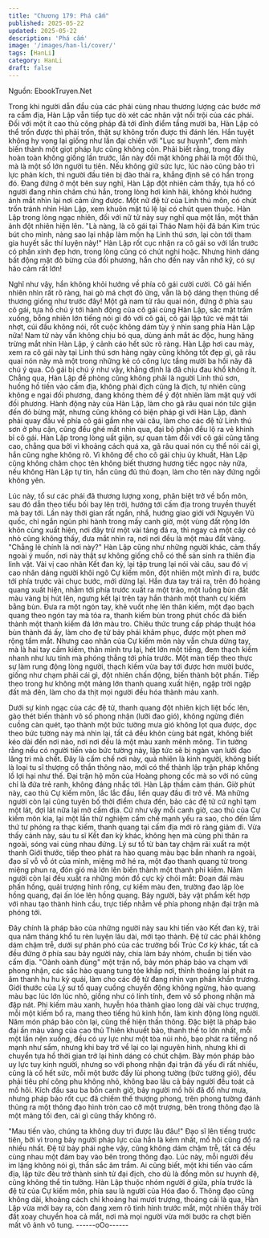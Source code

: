 ```yaml
---
title: "Chương 179: Phá cấm"
published: 2025-05-22
updated: 2025-05-22
description: 'Phá cấm'
image: '/images/han-li/cover/'
tags: [HanLi]
category: HanLi
draft: false
---
```


Nguồn: EbookTruyen.Net

Trong khi người dẫn đầu của các phái cùng nhau thương lượng
các bước mở ra cấm địa, Hàn Lập vẫn tiếp tục dò xét các nhân
vật nổi trội của các phái.
Đối với một ít cao thủ công pháp đã tới đỉnh điểm tầng mười ba,
Hàn Lập có thể trốn được thì phải trốn, thật sự không trốn được
thì đánh lén. Hắn tuyệt không hy vọng lại giống như lần đại chiến
với "Lục sư huynh", đem mình biến thành một giọt pháp lực cũng
không còn.
Phải biết rằng, trong đây hoàn toàn không giống lần trước, lần
này đối mặt không phải là một đối thủ, mà là một số lớn người tu
tiên. Nếu không giữ sức lực, lúc nào cũng bảo trì lực phản kích,
thì người đầu tiên bị đào thải ra, khẳng định sẽ có hắn trong đó.
Đang đứng ở một bên suy nghĩ, Hàn Lập đột nhiên cảm thấy, tựa
hồ có người đang nhìn chăm chú hắn, trong lòng hơi kinh hãi,
không khỏi hướng ánh mắt nhìn lại nơi cảm ứng được.
Một nữ đệ tử của Linh thú môn, có chút trốn tránh nhìn Hàn Lập,
xem khuôn mặt tú lệ lại có chút quen thuộc.
Hàn Lập trong lòng ngạc nhiên, đối với nữ tử này suy nghĩ qua
một lần, một thân ảnh đột nhiên hiện lên.
"Là nàng, là cô gái tại Tháo Nam hội đã bán Kim trúc bút cho
mình, nàng sao lại nhập làm môn hạ Linh thú sơn, lại còn tới tham
gia huyết sắc thí luyện này!" Hàn Lập rốt cục nhận ra cô gái so
với lần trước có phần xinh đẹp hơn, trong lòng cũng có chút nghi
hoặc.
Nhưng hình dáng bất động mặt đỏ bừng của đối phương, hắn cho
đến nay vẫn nhớ kỹ, có sự hảo cảm rất lớn!

Nghĩ như vậy, hắn không khỏi hướng về phía cô gái cười cười.
Cô gái hiển nhiên nhìn rất rõ ràng, hai gò má chợt đỏ ửng, vẫn là
bộ dáng thẹn thùng dể thương giống như trước đây!
Một gã nam tử râu quai nón, đứng ở phía sau cô gái, tựa hồ chú ý
tới hành động của cô gái cùng Hàn Lập, sắc mặt trầm xuống,
bỗng nhiên lớn tiếng nói gì đó với cô gái, cô gái lập tức vẻ mặt tái
nhợt, cúi đầu không nói, rốt cuộc không dám tùy ý nhìn sang phía
Hàn Lập nữa!
Nam tử này vẫn không chịu bỏ qua, dùng ánh mắt ác độc, hung
hăng trừng mắt nhìn Hàn Lập, ý cảnh cáo hết sức rõ ràng.
Hàn Lập hơi cau mày, xem ra cô gái này tại Linh thú sơn hàng
ngày cũng không tốt đẹp gì, gã râu quai nón này mà một trong
những kẻ có công lực tầng mười ba hồi nãy đã chú ý qua. Cô gái
bị chú ý như vậy, khẳng định là đã chịu đau khổ không ít.
Chẳng qua, Hàn Lập đề phòng cũng không phải là người Linh thú
sơn, huống hồ tiến vào cấm địa, không phải địch cũng là địch, tự
nhiên cũng không e ngại đối phương, đang không thèm để ý đột
nhiên làm mặt quỷ với đối phương.
Hành động này của Hàn Lập, làm cho gã râu quai nón tức giận
đến đỏ bừng mặt, nhưng cũng không có biện pháp gì với Hàn
Lập, đành phải quay đầu về phía cô gái gầm nhẹ vài câu, làm cho
các đệ tử Linh thú sơn ở phụ cận, cũng đều ghé mắt nhìn qua,
đại bộ phận đều lộ ra vẻ khinh bỉ cô gái.
Hàn Lập trong lòng uất giận, sự quan tâm đối với cô gái cũng
tăng cao, chẳng qua bởi vì khoảng cách quá xa, gã râu quai nón
cụ thể nói cái gì, hắn cũng nghe không rõ.
Vì không để cho cô gái chịu ủy khuất, Hàn Lập cũng không châm
chọc tên không biết thương hương tiếc ngọc này nữa, nếu không
Hàn Lập tự tin, hắn cũng đủ thủ đoạn, làm cho tên này đứng ngồi
không yên.

Lúc này, tổ sư các phái đã thương lượng xong, phân biệt trở về
bổn môn, sau đó dẫn theo tiểu bối bay lên trời, hướng tới cấm địa
trong truyền thuyết mà bay tới.
Lần này thời gian rất ngắn, nhắ, hướng giao giới với Nguyên Vũ
quốc, chỉ ngắn ngủn phi hành trong mấy canh giờ, một vùng đất
rộng lớn khôn cùng xuất hiện, nơi đây trừ một vài tảng đá ra, thì
ngay cả một cây cỏ nhỏ cũng không thấy, đưa mắt nhìn ra, nơi
nơi đều là một màu đất vàng.
"Chẳng lẻ chính là nơi này?"
Hàn Lập cũng như những người khác, cảm thấy ngoài ý muốn,
nơi này thật sự không giống chỗ có thể sản sinh ra thiên địa linh
vật.
Vài vị cao nhân Kết đan kỳ, lại tập trung lại nói vài câu, sau đó vị
cao nhân dáng người khôi ngô Cự kiếm môn, đột nhiên một mình
đi ra, bước tới phía trước vài chục bước, mới dừng lại.
Hắn đưa tay trái ra, trên đó hoàng quang xuất hiện, nhằm tới phía
trước xuất ra một trảo, một luồng bùn đất màu vàng bị hút lên,
ngưng kết lại trên tay hắn thành một thanh cự kiếm bằng bùn.
Đưa ra một ngón tay, khẽ vuốt nhẹ lên thân kiếm, một đạo bạch
quang theo ngón tay mà tỏa ra, thanh kiếm bùn trong phút chốc
đã biến thành một thanh kiếm đá lớn màu tro.
Chiêu thức trung cấp pháp thuật hóa bùn thành đá ấy, làm cho đẹ
tử bảy phái khâm phục, được một phen mở rộng tầm mắt.
Nhưng cao nhân của Cự kiếm môn này vẫn chưa dừng tay, mà là
hai tay cầm kiếm, thân mình trụ lại, hét lớn một tiếng, đem thạch
kiếm nhanh như lưu tinh mà phóng thẳng tới phía trước.
Một màn tiếp theo thực sự làm rung động lòng người, thạch kiếm
vừa bay tới được hơn mười bước, giống như chạm phải cái gì,
đột nhiên chấn động, biến thành bột phấn. Tiếp theo trong hư
không một mảng lớn thanh quang xuất hiện, ngập trời ngập đất
mà đến, làm cho da thịt mọi người đều hóa thành màu xanh.

Dưới sự kinh ngạc của các đệ tử, thanh quang đột nhiên kịch liệt
bốc lên, gào thét biến thành vô số phong nhận (lưỡi đao gió),
không ngừng điên cuồng càn quét, tạo thành một bức tường mưa
gió không lọt qua được, dọc theo bức tường này mà nhìn lại, tất
cả đều khôn cùng bát ngát, không biết kéo dài đến nơi nào, nơi
nơi đều là một màu xanh mênh mông.
Tin tưởng rằng nếu có người tiến vào bức tường này, lập tức sẽ
bị ngàn vạn lưỡi đạo lăng trì mà chết.
Đây là cấm chế nơi này, quả nhiên là kinh người, không biết là
loại tu sĩ thượng cổ thần thông nào, mới có thể thành lập trận
pháp khổng lồ lợi hại như thế. Đại trận hộ môn của Hoàng phong
cốc mà so với nó cũng chỉ là đứa trẻ ranh, không đáng nhắc tới.
Hàn Lập thầm cảm thán.
Giờ phút này, cao thủ Cự kiếm môn, lắc lắc đầu, liền quay đầu đi
trở về. Mà những người còn lại cũng tuyên bố thời điểm chưa
đến, bảo các đệ tử cứ nghỉ tạm một lát, đợi lát nữa lại mở cấm
địa.
Cứ như vậy mỗi canh giờ, cao thủ của Cự kiếm môn kia, lại một
lần thử nghiệm cấm chế mạnh yếu ra sao, cho đến lầm thứ tư
phóng ra thạc kiếm, thanh quang tại cấm địa mới rõ ràng giảm đi.
Vừa thấy cảnh này, sáu tu sĩ Kết đan kỳ khác, không hẹn mà
cùng phi thân ra ngoài, sóng vai cùng nhau đứng.
Lý sư tổ từ bàn tay chậm rãi xuất ra một thanh Giới thước, tiếp
theo phát ra hào quang màu bạc bắn nhanh ra ngoài, đạo sĩ vỗ vỗ
ót của mình, miệng mở hé ra, một đạo thanh quang từ trong
miệng phun ra, đón gió mà lớn lên biến thành một thanh phi kiếm.
Năm người còn lại đều xuất ra những món đồ cực kỳ chói mắt:
Đoạn đái màu phấn hồng, quải trượng hình rồng, cự kiếm màu
đen, trường đao lập lòe hồng quang, đại ấn lóe lên hồng quang.
Bảy người, bảy vật phẩm kết hợp với nhau tạo thành hình cầu,
trực tiếp nhằm về phía phong nhận đại trận mà phóng tới.

Đây chính là pháp bảo của những người này sau khi tiến vào Kết
đan kỳ, trải qua năm tháng khổ tu rèn luyện lâu dài, mới tạo
thành.
Đệ tử các phái không dám chậm trễ, dưới sự phân phó của các
trưởng bối Trúc Cơ kỳ khác, tất cả đều đứng ở phía sau bảy
người này, chia làm bảy nhóm, chuẩn bị tiến vào cấm địa.
"Oành oành đùng" một trận nổ, bảy món pháp bảo va chạm với
phong nhận, các sắc hào quang tung tóe khắp nơi, thỉnh thoảng
lại phát ra âm thanh hu hu kỳ quái, làm cho các đệ tử đang nhìn
vạn phần khẩn trương.
Giới thước của Lý sư tổ quay cuồng chuyển động không ngừng,
hào quang màu bạc lúc lớn lúc nhỏ, giống như có linh tính, đem
vô số phong nhận mà đập nát.
Phi kiếm màu xanh, huyễn hóa thành giao long dài vài chục
trượng, mỗi một kiếm bổ ra, mang theo tiếng hú kinh hồn, làm
kinh động lòng người.
Năm món pháp bảo còn lại, cũng thể hiện thần thông. Đặc biệt là
pháp bảo đại ấn màu vàng của cao thủ Thiên khuuết bảo, thanh
thế to lớn nhất, mỗi một lần nện xuống, đều có uy lực như một tòa
núi nhỏ, bạo phát ra tiếng nổ mạnh như sấm, nhưng khi bay trở
về lại co lại nguyên hình, nhưng khi di chuyển tựa hồ thời gian trở
lại hình dáng có chút chậm.
Bảy món pháp bảo uy lực tuy kinh người, nhưng so với phong
nhận đại trận đã yếu đi rất nhiều, cũng là cố hết sức, mỗi một
bước đẩy lùi phong tường (bức tường gió), đều phải tiêu phí công
phu không nhỏ, không bao lâu cả bảy người đều toát cả mồ hôi.
Kích đấu sau ba bốn canh giờ, bảy người mồ hôi đã đổ như mưa,
nhưng pháp bảo rốt cục đã chiếm thế thượng phong, trên phong
tường đánh thủng ra một thông đạo hình tròn cao cỡ một trượng,
bên trong thông đạo là một mảng tối đen, cái gì cũng thấy không
rõ.

"Mau tiến vào, chúng ta không duy trì được lâu đâu!" Đạo sĩ lên
tiếng trước tiên, bởi vì trong bảy người pháp lực của hắn là kém
nhất, mồ hôi cũng đổ ra nhiều nhất.
Đệ tử bảy phái nghe vậy, cũng không dám chậm trễ, tất cả đều
cùng nhau một đám bay vào bên trong thông đạo.
Lúc này, mỗi người đều im lặng không nói gì, thần sắc âm trầm.
Ai cũng biết, một khi tiến vào cấm địa, lập tức đèu trở thành sinh
tử đại địch, cho dù là đồng môn sư huynh đệ, cũng không thể tin
tưởng.
Hàn Lập thuộc nhóm người ở giữa, phía trước là đệ tử của Cự
kiếm môn, phía sau là người của Hóa đao ổ.
Thông đạo cũng không dài, khoảng cách chỉ khoảng hai mươi
trượng, thoáng cái là qua, Hàn Lập vừa mới bay ra, còn đang
xem rõ tình hình trước mắt, một nhiên thấy trời đất xoay chuyển
hoa cả mắt, nơi mà mọi người vừa mới bước ra chợt biến mất vô
ảnh vô tung.
------oOo------
